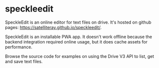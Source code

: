 # speckleedit

SpeckleEdit is an online editor for text files on drive. It's hosted on github pages: https://satelliteray.github.io/speckleedit/.

SpeckleEdit is an installable PWA app. It doesn't work offline because the backend integration required online usage, but it does cache assets for performance.

Browse the source code for examples on using the Drive V3 API to list, get and save text files.
